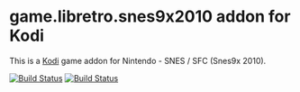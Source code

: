 # game.libretro.snes9x2010 addon for Kodi

This is a [Kodi](http://kodi.tv) game addon for Nintendo - SNES / SFC (Snes9x 2010).

[![Build Status](https://travis-ci.org/kodi-game/game.libretro.snes9x2010.svg?branch=master)](https://travis-ci.org/kodi-game/game.libretro.snes9x2010)
[![Build Status](https://ci.appveyor.com/api/projects/status/github/kodi-game/game.libretro.snes9x2010?svg=true)](https://ci.appveyor.com/project/kodi-game/game-libretro-snes9x2010)
